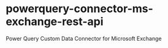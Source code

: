 # powerquery-connector-ms-exchange-rest-api
Power Query Custom Data Connector for Microsoft Exchange
